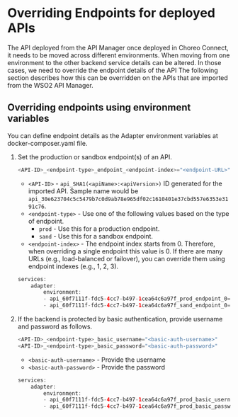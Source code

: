 # Overriding Endpoints for deployed APIs

The API deployed from the API Manager once deployed in Choreo Connect, it needs to be moved across different environments. When moving from one environment to the other backend service details can be altered. In those cases, we need to override the endpoint details of the API
The following section describes how this can be overridden on the APIs that are imported from the WSO2 API Manager.

## Overriding endpoints using environment variables 

You can define endpoint details as the Adapter environment variables at docker-composer.yaml file.

1. Set the production or sandbox endpoint(s) of an API.

    ``` java tab="Format"   
    <API-ID>_<endpoint-type>_endpoint_<endpoint-index>="<endpoint-URL>" 
    ```
    
    - `<API-ID>` - `api_SHA1(<apiName>:<apiVersion>)` ID generated for the imported API. Sample name would be `api_30e623704c5c5479b7c0d9ab78e965df02c1610401e37cbd557e6353e3191c76`.
    - `<endpoint-type>` - Use one of the following values based on the type of endpoint.
        - `prod` - Use this for a production endpoint.
        - `sand` - Use this for a sandbox endpoint.
    - `<endpoint-index>` - The endpoint index starts from 0. Therefore, when overriding a single endpoint this value is 0. If there are many URLs (e.g., load-balanced or failover), you can override them using endpoint indexes (e.g., 1, 2, 3).

    ``` java tab="Example"
    services:
        adapter:
            environment:
            - api_60f7111f-fdc5-4cc7-b497-1cea64c6a97f_prod_endpoint_0="http://wso2.prod.com"
            - api_60f7111f-fdc5-4cc7-b497-1cea64c6a97f_sand_endpoint_0="http://wso2.sand.com"
    ```
        
2. If the backend is protected by basic authentication, provide username and password as follows.
    
    ``` java tab="Format"
    <API-ID>_<endpoint-type>_basic_username="<basic-auth-username>"
    <API-ID>_<endpoint-type>_basic_password="<basic-auth-password>"
    ```
    
    - `<basic-auth-username>` - Provide the username                            
    - `<basic-auth-password>` - Provide the password 
    
    ``` java tab="Example"
    services:
        adapter:
            environment:
            - api_60f7111f-fdc5-4cc7-b497-1cea64c6a97f_prod_basic_username="admin"
            - api_60f7111f-fdc5-4cc7-b497-1cea64c6a97f_prod_basic_password="admin"
    ```
